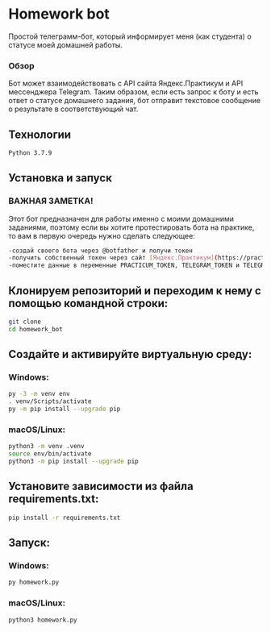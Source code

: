 # Homework bot
Простой телеграмм-бот, который информирует меня (как студента) о статусе моей домашней работы.

### Обзор
Бот может взаимодействовать с API сайта Яндекс.Практикум и API мессенджера Telegram. Таким образом, если есть запрос к боту и есть ответ о статусе домашнего задания, бот отправит текстовое сообщение о результате в соответствующий чат.

## Технологии

```sh
Python 3.7.9
```

## Установка и запуск

### ВАЖНАЯ ЗАМЕТКА!
Этот бот предназначен для работы именно с моими домашними заданиями, поэтому если вы хотите протестировать бота на практике, то вам в первую очередь нужно сделать следующее:
```sh
-создай своего бота через @botfather и получи токен
-получить собственный токен через сайт [Яндекс.Практикум](https://practicum.yandex.ru/) (вы должны быть студентом)
-поместите данные в переменные PRACTICUM_TOKEN, TELEGRAM_TOKEN и TELEGRAM_CHAT_ID
```

## Клонируем репозиторий и переходим к нему с помощью командной строки:

```sh
git clone 
cd homework_bot
```

## Создайте и активируйте виртуальную среду:

### Windows:
```sh
py -3 -m venv env
. venv/Scripts/activate 
py -m pip install --upgrade pip
```

### macOS/Linux:
```sh
python3 -m venv .venv
source env/bin/activate
python3 -m pip install --upgrade pip
```

## Установите зависимости из файла requirements.txt:

```sh
pip install -r requirements.txt
```

## Запуск:

### Windows:
```sh
py homework.py 
```

### macOS/Linux:
```sh
python3 homework.py 
```

